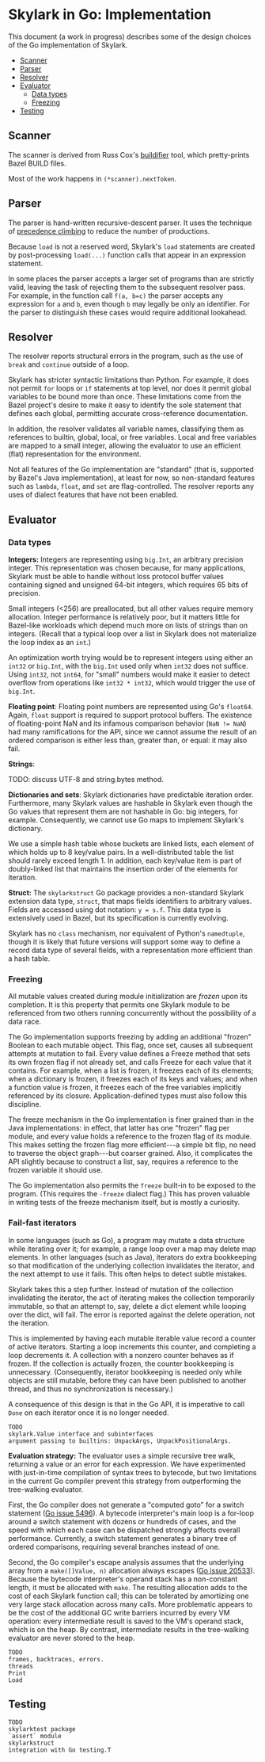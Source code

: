 
# Skylark in Go: Implementation

This document (a work in progress) describes some of the design
choices of the Go implementation of Skylark.

  * [Scanner](#scanner)
  * [Parser](#parser)
  * [Resolver](#resolver)
  * [Evaluator](#evaluator)
    * [Data types](#data-types)
    * [Freezing](#freezing)
  * [Testing](#testing)


## Scanner

The scanner is derived from Russ Cox's
[buildifier](https://github.com/bazelbuild/buildtools/tree/master/buildifier)
tool, which pretty-prints Bazel BUILD files.

Most of the work happens in `(*scanner).nextToken`.

## Parser

The parser is hand-written recursive-descent parser. It uses the
technique of [precedence
climbing](http://www.engr.mun.ca/~theo/Misc/exp_parsing.htm#climbing)
to reduce the number of productions.

Because `load` is not a reserved word, Skylark's `load` statements are
created by post-processing `load(...)` function calls that appear in
an expression statement.

In some places the parser accepts a larger set of programs than are
strictly valid, leaving the task of rejecting them to the subsequent
resolver pass. For example, in the function call `f(a, b=c)` the
parser accepts any expression for `a` and `b`, even though `b` may
legally be only an identifier. For the parser to distinguish these
cases would require additional lookahead.

## Resolver

The resolver reports structural errors in the program, such as the use
of `break` and `continue` outside of a loop.

Skylark has stricter syntactic limitations than Python. For example,
it does not permit `for` loops or `if` statements at top level, nor
does it permit global variables to be bound more than once.
These limitations come from the Bazel project's desire to make it easy
to identify the sole statement that defines each global, permitting
accurate cross-reference documentation.

In addition, the resolver validates all variable names, classifying
them as references to builtin, global, local, or free variables.
Local and free variables are mapped to a small integer, allowing the
evaluator to use an efficient (flat) representation for the
environment.

Not all features of the Go implementation are "standard" (that is,
supported by Bazel's Java implementation), at least for now, so
non-standard features such as `lambda`, `float`, and `set`
are flag-controlled.  The resolver reports
any uses of dialect features that have not been enabled.


## Evaluator

### Data types

<b>Integers:</b> Integers are representing using `big.Int`, an
arbitrary precision integer. This representation was chosen because,
for many applications, Skylark must be able to handle without loss
protocol buffer values containing signed and unsigned 64-bit integers,
which requires 65 bits of precision.

Small integers (<256) are preallocated, but all other values require
memory allocation. Integer performance is relatively poor, but it
matters little for Bazel-like workloads which depend much
more on lists of strings than on integers. (Recall that a typical loop
over a list in Skylark does not materialize the loop index as an `int`.)

An optimization worth trying would be to represent integers using
either an `int32` or `big.Int`, with the `big.Int` used only when
`int32` does not suffice. Using `int32`, not `int64`, for "small"
numbers would make it easier to detect overflow from operations like
`int32 * int32`, which would trigger the use of `big.Int`.

<b>Floating point</b>:
Floating point numbers are represented using Go's `float64`.
Again, `float` support is required to support protocol buffers. The
existence of floating-point NaN and its infamous comparison behavior
(`NaN != NaN`) had many ramifications for the API, since we cannot
assume the result of an ordered comparison is either less than,
greater than, or equal: it may also fail.

<b>Strings</b>:

TODO: discuss UTF-8 and string.bytes method.

<b>Dictionaries and sets</b>:
Skylark dictionaries have predictable iteration order.
Furthermore, many Skylark values are hashable in Skylark even though
the Go values that represent them are not hashable in Go: big
integers, for example.
Consequently, we cannot use Go maps to implement Skylark's dictionary.

We use a simple hash table whose buckets are linked lists, each
element of which holds up to 8 key/value pairs. In a well-distributed
table the list should rarely exceed length 1. In addition, each
key/value item is part of doubly-linked list that maintains the
insertion order of the elements for iteration.

<b>Struct:</b>
The `skylarkstruct` Go package provides a non-standard Skylark
extension data type, `struct`, that maps fields identifiers to
arbitrary values. Fields are accessed using dot notation: `y = s.f`.
This data type is extensively used in Bazel, but its specification is
currently evolving.

Skylark has no `class` mechanism, nor equivalent of Python's
`namedtuple`, though it is likely that future versions will support
some way to define a record data type of several fields, with a
representation more efficient than a hash table.


### Freezing

All mutable values created during module initialization are _frozen_
upon its completion. It is this property that permits one Skylark
module to be referenced from two others running concurrently without
the possibility of a data race.

The Go implementation supports freezing by adding an additional
"frozen" Boolean to each mutable object. This flag, once set, causes
all subsequent attempts at mutation to fail. Every value defines a
Freeze method that sets its own frozen flag if not already set, and
calls Freeze for each value that it contains.
For example, when a list is frozen, it freezes each of its elements;
when a dictionary is frozen, it freezes each of its keys and values;
and when a function value is frozen, it freezes each of the free
variables implicitly referenced by its closure.
Application-defined types must also follow this discipline.

The freeze mechanism in the Go implementation is finer grained than in
the Java implementations: in effect, that latter has one "frozen" flag
per module, and every value holds a reference to the frozen flag of
its module. This makes setting the frozen flag more efficient---a
simple bit flip, no need to traverse the object graph---but coarser
grained. Also, it complicates the API slightly because to construct a
list, say, requires a reference to the frozen variable it should use.

The Go implementation also permits the `freeze` built-in to be exposed
to the program. (This requires the `-freeze` dialect flag.) This has
proven valuable in writing tests of the freeze mechanism itself, but
is mostly a curiosity.


### Fail-fast iterators

In some languages (such as Go), a program may mutate a data structure
while iterating over it; for example, a range loop over a map may
delete map elements. In other languages (such as Java), iterators do
extra bookkeeping so that modification of the underlying collection
invalidates the iterator, and the next attempt to use it fails.
This often helps to detect subtle mistakes.

Skylark takes this a step further. Instead of mutation of the
collection invalidating the iterator, the act of iterating makes the
collection temporarily immutable, so that an attempt to, say, delete a
dict element while looping over the dict, will fail. The error is
reported against the delete operation, not the iteration.

This is implemented by having each mutable iterable value record a
counter of active iterators. Starting a loop increments this counter,
and completing a loop decrements it. A collection with a nonzero
counter behaves as if frozen. If the collection is actually frozen,
the counter bookkeeping is unnecessary. (Consequently, iterator
bookkeeping is needed only while objects are still mutable, before
they can have been published to another thread, and thus no
synchronization is necessary.)

A consequence of this design is that in the Go API, it is imperative
to call `Done` on each iterator once it is no longer needed.

```
TODO
skylark.Value interface and subinterfaces
argument passing to builtins: UnpackArgs, UnpackPositionalArgs.
```

<b>Evaluation strategy:</b>
The evaluator uses a simple recursive tree walk, returning a value or
an error for each expression. We have experimented with just-in-time
compilation of syntax trees to bytecode, but two limitations in the
current Go compiler prevent this strategy from outperforming the
tree-walking evaluator.

First, the Go compiler does not generate a "computed goto" for a
switch statement ([Go issue
5496](https://github.com/golang/go/issues/5496)). A bytecode
interpreter's main loop is a for-loop around a switch statement with
dozens or hundreds of cases, and the speed with which each case can be
dispatched strongly affects overall performance.
Currently, a switch statement generates a binary tree of ordered
comparisons, requiring several branches instead of one.

Second, the Go compiler's escape analysis assumes that the underlying
array from a `make([]Value, n)` allocation always escapes
([Go issue 20533](https://github.com/golang/go/issues/20533)).
Because the bytecode interpreter's operand stack has a non-constant
length, it must be allocated with `make`. The resulting allocation
adds to the cost of each Skylark function call; this can be tolerated
by amortizing one very large stack allocation across many calls.
More problematic appears to be the cost of the additional GC write
barriers incurred by every VM operation: every intermediate result is
saved to the VM's operand stack, which is on the heap.
By contrast, intermediate results in the tree-walking evaluator are
never stored to the heap.

```
TODO
frames, backtraces, errors.
threads
Print
Load
```

## Testing

```
TODO
skylarktest package
`assert` module
skylarkstruct
integration with Go testing.T
```
